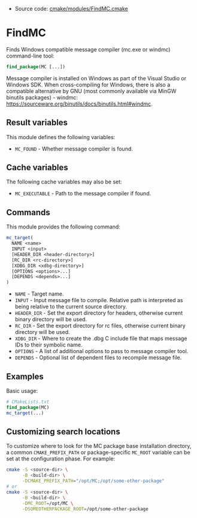 <!-- This is auto-generated file. -->
* Source code: [cmake/modules/FindMC.cmake](https://github.com/petk/php-build-system/blob/master/cmake/cmake/modules/FindMC.cmake)

# FindMC

Finds Windows compatible message compiler (mc.exe or windmc) command-line tool:

```cmake
find_package(MC [...])
```

Message compiler is installed on Windows as part of the Visual Studio or Windows
SDK. When cross-compiling for Windows, there is also a compatible alternative by
GNU (most commonly available via MinGW binutils packages) - windmc:
https://sourceware.org/binutils/docs/binutils.html#windmc.

## Result variables

This module defines the following variables:

* `MC_FOUND` - Whether message compiler is found.

## Cache variables

The following cache variables may also be set:

* `MC_EXECUTABLE` - Path to the message compiler if found.

## Commands

This module provides the following command:

```cmake
mc_target(
  NAME <name>
  INPUT <input>
  [HEADER_DIR <header-directory>]
  [RC_DIR <rc-directory>]
  [XDBG_DIR <xdbg-directory>]
  [OPTIONS <options>...]
  [DEPENDS <depends>...]
)
```

* `NAME` - Target name.
* `INPUT` - Input message file to compile. Relative path is interpreted as being
  relative to the current source directory.
* `HEADER_DIR` - Set the export directory for headers, otherwise current binary
  directory will be used.
* `RC_DIR` - Set the export directory for rc files, otherwise current binary
  directory will be used.
* `XDBG_DIR` - Where to create the .dbg C include file that maps message IDs to
  their symbolic name.
* `OPTIONS` - A list of additional options to pass to message compiler tool.
* `DEPENDS` - Optional list of dependent files to recompile message file.

## Examples

Basic usage:

```cmake
# CMakeLists.txt
find_package(MC)
mc_target(...)
```

## Customizing search locations

To customize where to look for the MC package base
installation directory, a common `CMAKE_PREFIX_PATH` or
package-specific `MC_ROOT` variable can be set at
the configuration phase. For example:

```sh
cmake -S <source-dir> \
      -B <build-dir> \
      -DCMAKE_PREFIX_PATH="/opt/MC;/opt/some-other-package"
# or
cmake -S <source-dir> \
      -B <build-dir> \
      -DMC_ROOT=/opt/MC \
      -DSOMEOTHERPACKAGE_ROOT=/opt/some-other-package
```
